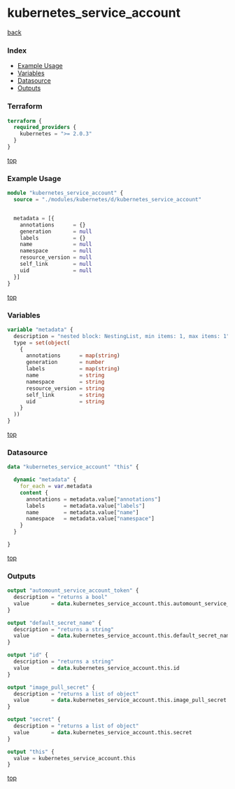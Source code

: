 # kubernetes_service_account

[back](../kubernetes.md)

### Index

- [Example Usage](#example-usage)
- [Variables](#variables)
- [Datasource](#datasource)
- [Outputs](#outputs)

### Terraform

```terraform
terraform {
  required_providers {
    kubernetes = ">= 2.0.3"
  }
}
```

[top](#index)

### Example Usage

```terraform
module "kubernetes_service_account" {
  source = "./modules/kubernetes/d/kubernetes_service_account"


  metadata = [{
    annotations      = {}
    generation       = null
    labels           = {}
    name             = null
    namespace        = null
    resource_version = null
    self_link        = null
    uid              = null
  }]
}
```

[top](#index)

### Variables

```terraform
variable "metadata" {
  description = "nested block: NestingList, min items: 1, max items: 1"
  type = set(object(
    {
      annotations      = map(string)
      generation       = number
      labels           = map(string)
      name             = string
      namespace        = string
      resource_version = string
      self_link        = string
      uid              = string
    }
  ))
}
```

[top](#index)

### Datasource

```terraform
data "kubernetes_service_account" "this" {

  dynamic "metadata" {
    for_each = var.metadata
    content {
      annotations = metadata.value["annotations"]
      labels      = metadata.value["labels"]
      name        = metadata.value["name"]
      namespace   = metadata.value["namespace"]
    }
  }

}
```

[top](#index)

### Outputs

```terraform
output "automount_service_account_token" {
  description = "returns a bool"
  value       = data.kubernetes_service_account.this.automount_service_account_token
}

output "default_secret_name" {
  description = "returns a string"
  value       = data.kubernetes_service_account.this.default_secret_name
}

output "id" {
  description = "returns a string"
  value       = data.kubernetes_service_account.this.id
}

output "image_pull_secret" {
  description = "returns a list of object"
  value       = data.kubernetes_service_account.this.image_pull_secret
}

output "secret" {
  description = "returns a list of object"
  value       = data.kubernetes_service_account.this.secret
}

output "this" {
  value = kubernetes_service_account.this
}
```

[top](#index)